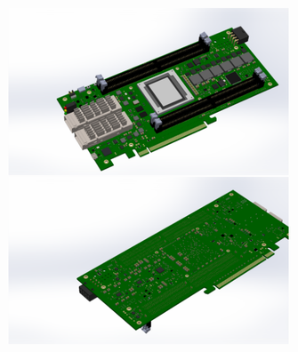 ![VCU1525_PCBA_TOP](VCU1525_PCB_ASSEMBLY_TOP.PNG?raw=true "PCBA TOP")
![VCU1525_PCBA_BOT](VCU1525_PCB_ASSEMBLY_BOT.PNG?raw=true "PCBA TOP")

